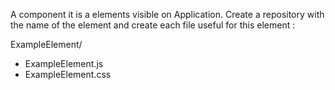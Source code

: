 A component it is a elements visible on Application.
Create a repository with the name of the element and create each file useful
for this element :

ExampleElement/
 - ExampleElement.js
 - ExampleElement.css
